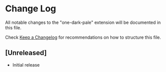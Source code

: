 # Change Log
All notable changes to the "one-dark-pale" extension will be documented in this file.

Check [Keep a Changelog](http://keepachangelog.com/) for recommendations on how to structure this file.

## [Unreleased]
- Initial release
